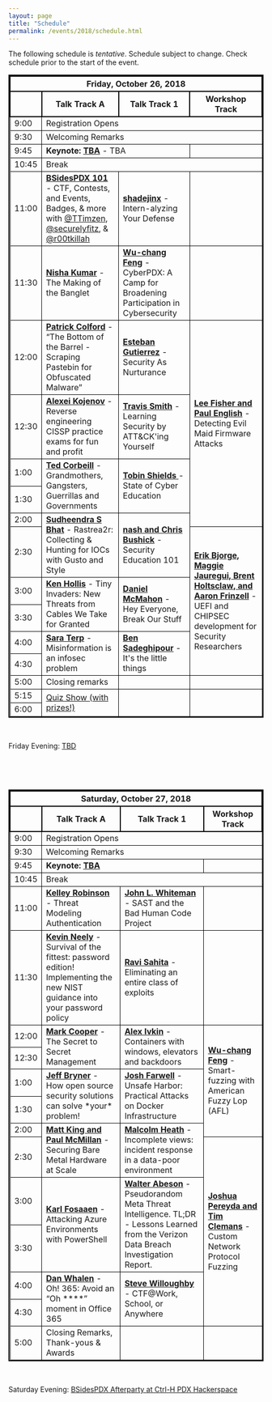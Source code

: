 ```yaml
---
layout: page
title: "Schedule"
permalink: /events/2018/schedule.html
---
```



<style>
table{
    border-collapse: collapse;
    border-spacing: 0;
    border:2px solid #000000;
}

th{
    border:2px solid #000000;
}

td{
    border:1px solid #000000;
}
</style>



The following schedule is *tentative*. Schedule subject to change. Check schedule prior to the start of the event.


<TABLE border="1">
<TH COLSPAN="4">Friday, October 26, 2018</TH>

<TR>
  <TH></TH>
  <TH>Talk Track A</TH>
  <TH>Talk Track 1</TH>
  <TH>Workshop Track</TH>
</TR>

<TR>
  <TD>9:00</TD>
  <TD COLSPAN="3">Registration Opens</TD>
</TR>

<TR>
  <TD>9:30</TD>
  <TD COLSPAN="3">Welcoming Remarks</TD>
</TR>

<TR>
  <TD MARKDOWN="span">9:45</TD>
  <TD COLSPAN="2" MARKDOWN="span"><b>Keynote: <a href="speakers.html#">TBA</a></b> - TBA</TD>
  <TD MARKDOWN="span">&nbsp;</TD>
</TR>

<TR>
  <TD MARKDOWN="span">10:45</TD>
  <TD COLSPAN="3" MARKDOWN="span">Break</TD>
</TR>

<TR>
  <TD>11:00</TD>
  <TD ROWSPAN="1"><a href="speakers.html#101"><b>BSidesPDX 101</b></a> - CTF, Contests, and Events, Badges, & more with <a href="https://twitter.com/TTimzen">@TTimzen</a>, <a href="https://twitter.com/securelyfitz">@securelyfitz</a>, & <a href="https://twitter.com/r00tkillah">@r00tkillah</a></TD>
  <TD ROWSPAN="1"><a href="speakers.html#shadejinx"><b>shadejinx</b></a> - Intern-alyzing Your Defense</TD>
  <TD MARKDOWN="span">&nbsp;</TD>
</TR>

<TR>
  <TD>11:30</TD>
  <TD ROWSPAN="1"><a href="speakers.html#nishakmr"><b>Nisha Kumar</b></a> - The Making of the Banglet</TD>
  <TD ROWSPAN="1"><a href="speakers.html#wuchang"><b>Wu-chang Feng</b></a> - CyberPDX: A Camp for Broadening Participation in Cybersecurity</TD>
  <TD MARKDOWN="span">&nbsp;</TD>
</TR>

<TR>
  <TD>12:00</TD>
  <TD ROWSPAN="1"><a href="speakers.html#kaoticrequiem"><b>Patrick Colford</b></a> - “The Bottom of the Barrel - Scraping Pastebin for Obfuscated Malware”</TD>
  <TD ROWSPAN="1"><a href="speakers.html#apebit"><b>Esteban Gutierrez</b></a> - Security As Nurturance</TD>
  <TD ROWSPAN="5"><a href="workshops.html#Evil%20Maid"><b>Lee Fisher and Paul English</b></a> -  Detecting Evil Maid Firmware Attacks</TD>
</TR>

<TR>
  <TD>12:30</TD>
  <TD ROWSPAN="1"><a href="speakers.html#kojenov"><b>Alexei Kojenov</b></a> - Reverse engineering CISSP practice exams for fun and profit</TD>
  <TD ROWSPAN="1"><a href="speakers.html#mrrtrav"><b>Travis Smith</b></a> - Learning Security by ATT&CK'ing Yourself</TD>
</TR>

<TR>
  <TD>1:00</TD>
  <TD ROWSPAN="2"><a href="speakers.html#tedcorbeilljr"><b>Ted Corbeill</b></a> - Grandmothers, Gangsters, Guerrillas and Governments</TD>
  <TD ROWSPAN="2"><a href="speakers.html#tobinshields"><b>Tobin Shields </b></a> - State of Cyber Education</TD>
</TR>

<TR>
  <TD>1:30</TD>
</TR>

<TR>
  <TD>2:00</TD>
  <TD ROWSPAN="2"><a href="speakers.html#eaglesparadise"><b>Sudheendra S Bhat</b></a> - Rastrea2r: Collecting & Hunting for IOCs with Gusto and Style</TD>
  <TD ROWSPAN="2"><a href="speakers.html#nash12"><b>nash and Chris Bushick</b></a> - Security Education 101</TD>
</TR>

<TR>
  <TD>2:30</TD>
  <TD ROWSPAN="5"><a href="workshops.html#Chipsec"><b>Erik Bjorge, Maggie Jauregui, Brent Holtsclaw, and Aaron Frinzell</b></a> - UEFI and CHIPSEC development for Security Researchers</TD>
</TR>

<TR>
  <TD>3:00</TD>
  <TD ROWSPAN="2"><a href="speakers.html#gandalfddi"><b>Ken Hollis</b></a> - Tiny Invaders: New Threats from Cables We Take for Granted</TD>
  <TD ROWSPAN="2"><a href="speakers.html#mcmahoniel"><b>Daniel McMahon</b></a> - Hey Everyone, Break Our Stuff</TD>
</TR>

<TR>
  <TD>3:30</TD>
</TR>

<TR>
  <TD>4:00</TD>
  <TD ROWSPAN="2"><a href="speakers.html#bodaceacat"><b>Sara Terp</b></a> - Misinformation is an infosec problem</TD>
  <TD ROWSPAN="2"><a href="speakers.html#nahamsec"><b>Ben Sadeghipour</b></a> - It's the little things</TD>
</TR>

<TR>
  <TD>4:30</TD>
</TR>

<TR>
  <TD>5:00</TD>
  <TD>Closing remarks</TD>
  <TD>&nbsp;</TD>
  <TD>&nbsp;</TD>
</TR>

<TR>
  <TD>5:15</TD>
  <TD ROWSPAN="2"><a href="contests-events.html#Quiz">Quiz Show (with prizes!)</a></TD>
  <TD ROWSPAN="2">&nbsp;</TD>
  <TD ROWSPAN="2">&nbsp;</TD>
</TR>

<TR>
  <TD>6:00</TD>
</TR>

</TABLE>
&nbsp;

Friday Evening: <a href="contests-events.html#Friday">TBD</a>

<p style="page-break-after: always;">&nbsp;</p>
&nbsp;
<TABLE border="1">

<TH COLSPAN="4">Saturday, October 27, 2018</TH>

<TR>
  <TH></TH>
  <TH>Talk Track A</TH>
  <TH>Talk Track 1</TH>
  <TH>Workshop Track</TH>
</TR>

<TR>
  <TD>9:00</TD>
  <TD COLSPAN="3">Registration Opens</TD>
</TR>

<TR>
  <TD>9:30</TD>
  <TD COLSPAN="3">Welcoming Remarks</TD>
</TR>

<TR>
  <TD MARKDOWN="span">9:45</TD>
  <TD COLSPAN="2" MARKDOWN="span"><b>Keynote: <a href="speakers.html#">TBA</a></b></TD>
  <TD MARKDOWN="span">&nbsp;</TD>
</TR>

<TR>
  <TD MARKDOWN="span">10:45</TD>
  <TD COLSPAN="3" MARKDOWN="span">Break</TD>
</TR>

<TR>
  <TD>11:00</TD>
  <TD ROWSPAN="1"><a href="speakers.html#kelleyrobinson"><b>Kelley Robinson</b></a> - Threat Modeling Authentication</TD>
  <TD ROWSPAN="1"><a href="speakers.html#johnlw"><b>John L. Whiteman</b></a> - SAST and the Bad Human Code Project</TD>
  <TD MARKDOWN="span">&nbsp;</TD>
</TR>

<TR>
  <TD>11:30</TD>
  <TD ROWSPAN="1"><a href="speakers.html#ktneely"><b>Kevin Neely</b></a> - Survival of the fittest: password edition!  Implementing the new NIST guidance into your password policy</TD>
  <TD ROWSPAN="1"><a href="speakers.html#rsahita"><b>Ravi Sahita</b></a> - Eliminating an entire class of exploits</TD>
  <TD MARKDOWN="span">&nbsp;</TD>
</TR>

<TR>
  <TD>12:00</TD>
  <TD ROWSPAN="2"><a href="speakers.html#thepkiguy "><b>Mark Cooper</b></a> - The Secret to Secret Management</TD>
  <TD ROWSPAN="2"><a href="speakers.html#alerxes"><b>Alex Ivkin</b></a> - Containers with windows, elevators and backdoors</TD>
  <TD ROWSPAN="5"><a href="workshops.html#AFL"><b>Wu-chang Feng</b></a> - Smart-fuzzing with American Fuzzy Lop (AFL)</TD>
</TR>

<TR>
  <TD>12:30</TD>
</TR>

<TR>
  <TD>1:00</TD>
  <TD ROWSPAN="2"><a href="speakers.html#0x7eff"><b>Jeff Bryner</b></a> - How open source security solutions can solve *your* problem!</TD>
  <TD ROWSPAN="2"><a href="speakers.html#joshfarwell"><b>Josh Farwell</b></a> - Unsafe Harbor: Practical Attacks on Docker Infrastructure</TD>
</TR>

<TR>
  <TD>1:30</TD>
</TR>

<TR>
  <TD>2:00</TD>
  <TD ROWSPAN="2"><a href="speakers.html#syncsrc"><b>Matt King and Paul McMillan</b></a> - Securing Bare Metal Hardware at Scale</TD>
  <TD ROWSPAN="2"><a href="speakers.html#malcolm"><b>Malcolm Heath</b></a> - Incomplete views: incident response in a data-poor environment</TD>
</TR>

<TR>
  <TD>2:30</TD>
  <TD ROWSPAN="5"><a href="workshops.html#Network%20Fuzzing"><b>Joshua Pereyda and Tim Clemans</b></a> - Custom Network Protocol Fuzzing</TD>
</TR>

<TR>
  <TD>3:00</TD>
  <TD ROWSPAN="2"><a href="speakers.html#kfosaaen"><b>Karl Fosaaen</b></a> - Attacking Azure Environments with PowerShell</TD>
  <TD ROWSPAN="2"><a href="speakers.html#thesaltr"><b>Walter Abeson</b></a> - Pseudorandom Meta Threat Intelligence. TL;DR - Lessons Learned from the Verizon Data Breach Investigation Report.</TD>
</TR>

<TR>
  <TD>3:30</TD>
</TR>

<TR>
  <TD>4:00</TD>
  <TD ROWSPAN="2"><a href="speakers.html#vac4n7"><b>Dan Whalen</b></a> - Oh! 365: Avoid an “Oh ****” moment in Office 365</TD>
  <TD ROWSPAN="2"><a href="speakers.html#texnik"><b>Steve Willoughby</b></a> - CTF@Work, School, or Anywhere</TD>
</TR>

<TR>
  <TD>4:30</TD>
</TR>

<TR>
  <TD>5:00</TD>
  <TD>Closing Remarks, Thank-yous & Awards</TD>
  <TD>&nbsp;</TD>
  <TD>&nbsp;</TD>
</TR>

</TABLE>
&nbsp;

Saturday Evening: <a href="contests-events.html#Saturday">BSidesPDX Afterparty at Ctrl-H PDX Hackerspace</a>

